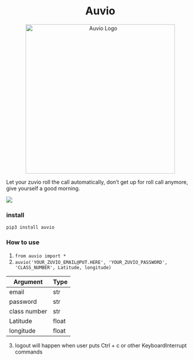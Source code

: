 <h1 align="center">Auvio</h1>

<p align="center">
  <a href="https://pypi.org/project/auvio/" target="_blank">
    <img alt="Auvio Logo" width="400" src="https://i.imgur.com/r2x6z2f.webp">
  </a>
</p>

Let your zuvio roll the call automatically, don’t get up for roll call anymore, give yourself a good morning.


![](https://img.shields.io/pypi/v/auvio.svg)

### install
`pip3 install auvio`

### How to use
1. `from auvio import *`
2. `auvio('YOUR_ZUVIO_EMAIL@PUT.HERE', 'YOUR_ZUVIO_PASSWORD', 'CLASS_NUMBER', Latitude, longitude)`


Argument           | Type  
--------------|-------
email    | str 
password    | str
class number  | str
Latitude | float
longitude | float


3. logout will happen when user puts Ctrl + c or other KeyboardInterrupt commands
